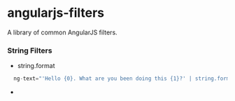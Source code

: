 angularjs-filters
=================

A library of common AngularJS filters.


### String Filters
 

 * string.format <br/>
  ``` js
    ng-text="'Hello {0}. What are you been doing this {1}?' | string.format : 'Sam' : 'evening' " 
  ```
 * 

   
